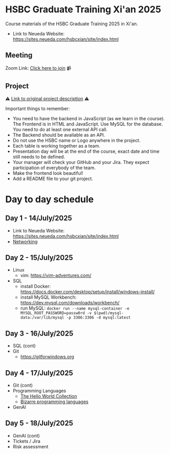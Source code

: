# HSBC Graduate Training Xi'an 2025
Course materials of the HSBC Graduate Training 2025 in Xi'an.
- Link to Neueda Website: https://sites.neueda.com/hsbcxian/site/index.html

## Meeting
Zoom Link: [Click here to join](https://us06web.zoom.us/j/81546421422?pwd=xsvsSIPUb8nylo6rT9xOkaOvH0SeCW.1) 📹

## Project
⚠️ [Link to original project description](project_description.md) ⚠️

Important things to remember:
- You need to have the backend in JavaScript (as we learn in the course). The Frontend is in HTML and JavaScript. Use MySQL for the database. You need to do at least one external API call.
- The Backend should be available as an API.
- Do not use the HSBC name or Logo anywhere in the project.
- Each table is working together as a team.
- Presentation day will be at the end of the course, exact date and time still needs to be defined.
- Your manager will check your GitHub and your Jira. They expect participation of everybody of the team.
- Make the frontend look beautiful!
- Add a README file to your git project.

# Day to day schedule

## Day 1 - 14/July/2025
- Link to Neueda Website: https://sites.neueda.com/hsbcxian/site/index.html
- [Networking](01_networking/)

## Day 2 - 15/July/2025
- Linux
  - vim: https://vim-adventures.com/
- SQL
  - install Docker: https://docs.docker.com/desktop/setup/install/windows-install/
  - install MySQL Workbench: https://dev.mysql.com/downloads/workbench/
  - run MySQL: `docker run --name mysql-container -e MYSQL_ROOT_PASSWORD=passw0rd -v $(pwd)/mysql-data:/var/lib/mysql -p 3306:3306 -d mysql:latest`

## Day 3 - 16/July/2025
- SQL (cont)
- Git
  - https://gitforwindows.org

## Day 4 - 17/July/2025
- Git (cont)
- Programming Languages
  - [The Hello World Collection](http://helloworldcollection.de/)
  - [Bizarre programming languages](https://www.hongkiat.com/blog/bizarre-insane-programming-languages/)
- GenAI

## Day 5 - 18/July/2025
- GenAI (cont)
- Tickets / Jira
- Risk assessment